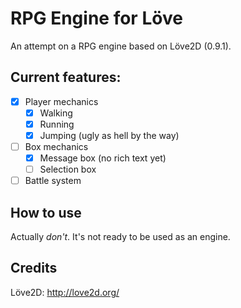 # RPG Engine for Löve
An attempt on a RPG engine based on Löve2D (0.9.1).

## Current features:
- [x] Player mechanics
  - [x] Walking
  - [x] Running
  - [x] Jumping (ugly as hell by the way)
- [ ] Box mechanics
  - [x] Message box (no rich text yet)
  - [ ] Selection box
- [ ] Battle system

## How to use
Actually _don't_.
It's not ready to be used as an engine.

## Credits
Löve2D: http://love2d.org/